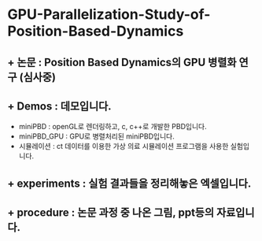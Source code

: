 # GPU-Parallelization-Study-of-Position-Based-Dynamics
## + 논문 : Position Based Dynamics의 GPU 병렬화 연구 (심사중)
## + Demos : 데모입니다. 
+ miniPBD : openGL로 렌더링하고, c, c++로 개발한 PBD입니다.
+ miniPBD_GPU : GPU로 병렬처리된 miniPBD입니다.
+ 시뮬레이션 : ct 데이터를 이용한 가상 의료 시뮬레이션 프로그램을 사용한 실험입니다.
        
        
## + experiments : 실험 결과들을 정리해놓은 엑셀입니다.

## + procedure : 논문 과정 중 나온 그림, ppt등의 자료입니다.
